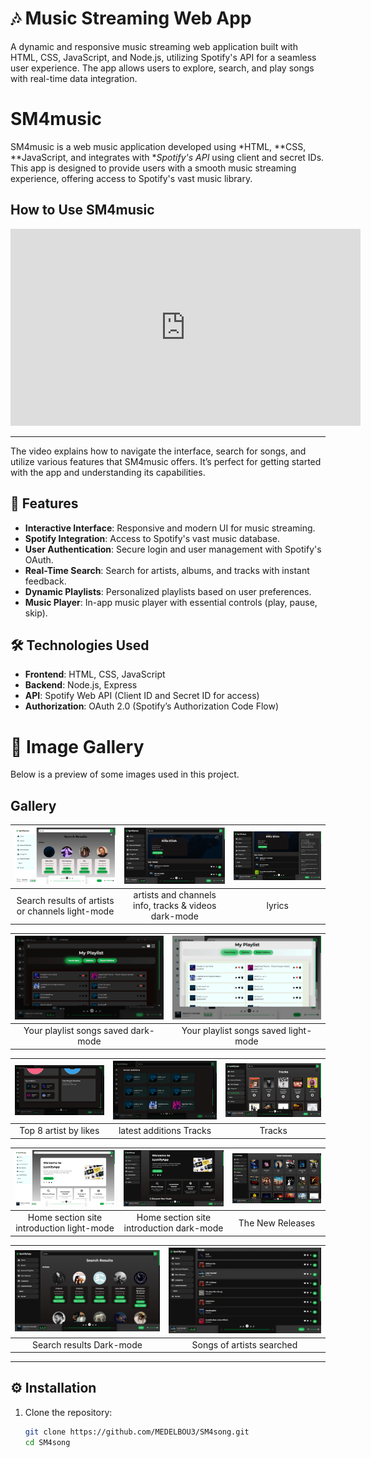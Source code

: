 # 🎶 Music Streaming Web App

A dynamic and responsive music streaming web application built with HTML, CSS, JavaScript, and Node.js, utilizing Spotify's API for a seamless user experience. The app allows users to explore, search, and play songs with real-time data integration.

# SM4music

SM4music is a web music application developed using *HTML, **CSS, **JavaScript, and integrates with **Spotify's API* using client and secret IDs. This app is designed to provide users with a smooth music streaming experience, offering access to Spotify's vast music library.

## How to Use SM4music

<iframe width="560" height="315" src="https://www.youtube.com/embed/s1iPXBny9Ec" frameborder="0" allow="accelerometer; autoplay; clipboard-write; encrypted-media; gyroscope; picture-in-picture" allowfullscreen></iframe>

---

The video explains how to navigate the interface, search for songs, and utilize various features that SM4music offers. It’s perfect for getting started with the app and understanding its capabilities.

## 🚀 Features

- **Interactive Interface**: Responsive and modern UI for music streaming.
- **Spotify Integration**: Access to Spotify's vast music database.
- **User Authentication**: Secure login and user management with Spotify's OAuth.
- **Real-Time Search**: Search for artists, albums, and tracks with instant feedback.
- **Dynamic Playlists**: Personalized playlists based on user preferences.
- **Music Player**: In-app music player with essential controls (play, pause, skip).

## 🛠️ Technologies Used

- **Frontend**: HTML, CSS, JavaScript
- **Backend**: Node.js, Express
- **API**: Spotify Web API (Client ID and Secret ID for access)
- **Authorization**: OAuth 2.0 (Spotify’s Authorization Code Flow)

# 📸 Image Gallery

Below is a preview of some images used in this project.

## Gallery

| ![Image 1](src/image1.jpeg) | ![Image 2](src/image2.jpeg) | ![Image 3](src/image3.jpeg) |
|:---------------------------:|:---------------------------:|:---------------------------:|
| Search results of artists or channels light-mode|  artists and channels info, tracks & videos dark-mode        | lyrics   |

| ![Image 4](src/image4.jpeg)  | ![Image 6](src/image6.jpeg) |
|:---------------------------:|:---------------------------:|
| Your playlist songs saved dark-mode | Your playlist songs saved light-mode |

| ![Image 7](src/image7.jpeg) | ![Image 8](src/image8.jpeg) | ![Image 9](src/image9.jpeg) |
|:---------------------------:|:---------------------------:|:---------------------------:|
| Top 8 artist by likes        | latest additions Tracks       | Tracks        |

| ![Image 10](src/image10.jpeg) | ![Image 11](src/image11.jpeg) | ![Image 12](src/image12.jpeg) |
|:---------------------------:|:---------------------------:|:---------------------------:|
| Home section site introduction light-mode | Home section site introduction dark-mode      | The New Releases         |

| ![Image 13](src/image13.jpeg) | ![Image 14](src/image14.jpeg) |
|:---------------------------:|:---------------------------:|
| Search results Dark-mode       | Songs of artists searched        |
---



## ⚙️ Installation

1. Clone the repository:
   ```bash
   git clone https://github.com/MEDELBOU3/SM4song.git
   cd SM4song
